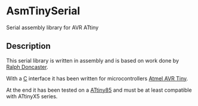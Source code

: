 # AsmTinySerial

Serial assembly library for AVR ATtiny

## Description

This serial library is written in assembly and is based on work done by [Ralph Doncaster](http://nerdralph.blogspot.fr/2013/12/writing-avr-assembler-code-with-arduino.html).

With a [C](https://en.wikipedia.org/wiki/C_%28programming_language%29) interface it has been written for microcontrollers [Atmel AVR Tiny](http://www.atmel.com/products/microcontrollers/avr/tinyavr.aspx).

At the end it has been tested on a [ATtiny85](http://www.atmel.com/devices/attiny85.aspx) and must be at least compatible with ATtinyX5 series.


